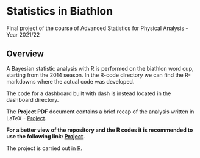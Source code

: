 # Statistics in Biathlon
Final project of the course of Advanced Statistics for Physical Analysis - Year 2021/22

## Overview
A Bayesian statistic analysis with R is performed on the biathlon word cup, starting from the 2014 season.
In the R-code directory we can find the R-markdowns where the actual code was developed.

The code for a dashboard built with dash is instead located in the dashboard directory.

The **Project PDF** document contains a brief recap of the analysis written in LaTeX - [Project](Biathlon_analysis.pdf).


**For a better view of the repository and the R codes it is recommended to use the following link: 
[Project](https://andrealazzari.github.io/Statistics_in_Biathlon/).**

The project is carried out in [R](https://www.r-project.org/). 
